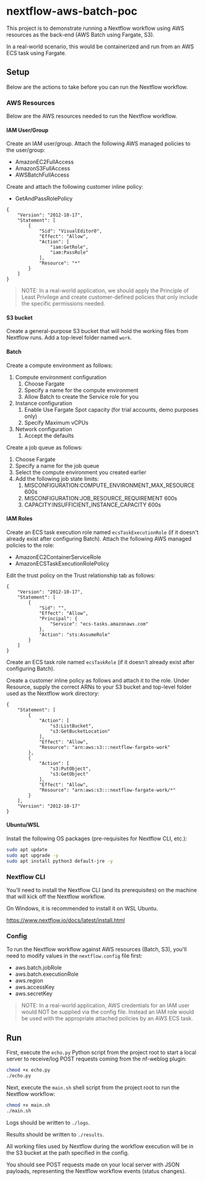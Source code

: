 # nextflow-aws-batch-poc
This project is to demonstrate running a Nextflow workflow using AWS resources as the back-end (AWS Batch using Fargate, S3).

In a real-world scenario, this would be containerized and run from an AWS ECS task using Fargate.

## Setup
Below are the actions to take before you can run the Nextflow workflow.

### AWS Resources
Below are the AWS resources needed to run the Nextflow workflow.

#### IAM User/Group
Create an IAM user/group.  Attach the following AWS managed policies to the user/group:
* AmazonEC2FullAccess
* AmazonS3FullAccess
* AWSBatchFullAccess

Create and attach the following customer inline policy:
* GetAndPassRolePolicy
```
{
	"Version": "2012-10-17",
	"Statement": [
		{
			"Sid": "VisualEditor0",
			"Effect": "Allow",
			"Action": [
				"iam:GetRole",
				"iam:PassRole"
			],
			"Resource": "*"
		}
	]
}
```

> NOTE: In a real-world application, we should apply the Principle of Least Privilege and create customer-defined policies that only include the specific permissions needed.

#### S3 bucket
Create a general-purpose S3 bucket that will hold the working files from Nextflow runs.  Add a top-level folder named `work`.

#### Batch
Create a compute environment as follows:
1. Compute environment configuration
    1. Choose Fargate
    2. Specify a name for the compute environment
    3. Allow Batch to create the Service role for you
2. Instance configuration
    1. Enable Use Fargate Spot capacity (for trial accounts, demo purposes only)
    2. Specify Maximum vCPUs
3. Network configuration
    1. Accept the defaults

Create a job queue as follows:
1. Choose Fargate
2. Specify a name for the job queue
3. Select the compute environment you created earlier
4. Add the following job state limits:
    1. MISCONFIGURATION:COMPUTE_ENVIRONMENT_MAX_RESOURCE 600s
    2. MISCONFIGURATION:JOB_RESOURCE_REQUIREMENT 600s
    3. CAPACITY:INSUFFICIENT_INSTANCE_CAPACITY 600s

#### IAM Roles
Create an ECS task execution role named `ecsTaskExecutionRole` (if it doesn't already exist after configuring Batch).  Attach the following AWS managed policies to the role:
* AmazonEC2ContainerServiceRole
* AmazonECSTaskExecutionRolePolicy

Edit the trust policy on the Trust relationship tab as follows:
```
{
    "Version": "2012-10-17",
    "Statement": [
        {
            "Sid": "",
            "Effect": "Allow",
            "Principal": {
                "Service": "ecs-tasks.amazonaws.com"
            },
            "Action": "sts:AssumeRole"
        }
    ]
}
```

Create an ECS task role named `ecsTaskRole` (if it doesn't already exist after configuring Batch).

Create a customer inline policy as follows and attach it to the role.  Under Resource, supply the correct ARNs to your S3 bucket and top-level folder used as the Nextflow work directory:
```
{
    "Statement": [
        {
            "Action": [
                "s3:ListBucket",
                "s3:GetBucketLocation"
            ],
            "Effect": "Allow",
            "Resource": "arn:aws:s3:::nextflow-fargate-work"
        },
        {
            "Action": [
                "s3:PutObject",
                "s3:GetObject"
            ],
            "Effect": "Allow",
            "Resource": "arn:aws:s3:::nextflow-fargate-work/*"
        }
    ],
    "Version": "2012-10-17"
}
```

#### Ubuntu/WSL
Install the following OS packages (pre-requisites for Nextflow CLI, etc.):

```bash
sudo apt update
sudo apt upgrade -y
sudo apt install python3 default-jre -y
```

### Nextflow CLI
You'll need to install the Nextflow CLI (and its prerequisites) on the machine that will kick off the Nextflow workflow.

On Windows, it is recommended to install it on WSL Ubuntu.

https://www.nextflow.io/docs/latest/install.html

### Config
To run the Nextflow workflow against AWS resources (Batch, S3), you'll need to modify values in the `nextflow.config` file first:

* aws.batch.jobRole
* aws.batch.executionRole
* aws.region
* aws.accessKey
* aws.secretKey

> NOTE: In a real-world application, AWS credentials for an IAM user would NOT be supplied via the config file.  Instead an IAM role would be used with the appropriate attached policies by an AWS ECS task.

## Run
First, execute the `echo.py` Python script from the project root to start a local server to receive/log POST requests coming from the nf-weblog plugin:
```bash
chmod +x echo.py
./echo.py
```

Next, execute the `main.sh` shell script from the project root to run the Nextflow workflow:
```bash
chmod +x main.sh
./main.sh
```

Logs should be written to `./logs`.  

Results should be written to `./results`.  

All working files used by Nextflow during the workflow execution will be in the S3 bucket at the path specified in the config.

You should see POST requests made on your local server with JSON payloads, representing the Nextflow workflow events (status changes).
